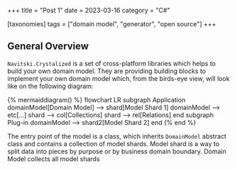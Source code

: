 +++
title = "Post 1"
date = 2023-03-16
category = "C#"

[taxonomies]
tags = ["domain model", "generator", "open source"]
+++

## General Overview

`Navitski.Crystalized` is a set of cross-platform libraries which helps to build  your own domain model. They are providing building blocks to implement your own domain model which, from the birds-eye view, will look like on the following diagram:

{% mermaiddiagram() %}
flowchart LR
    subgraph Application
        domainModel[Domain Model] --> shard[Model Shard 1]
        domainModel --> etc[...]
        shard --> col[Collections]
        shard --> rel[Relations]
    end
    subgraph Plug-in
        domainModel --> shard2[Model Shard 2]
    end
{% end %}

The entry point of the model is a class, which inherits `DomainModel` abstract class and contains a collection of model shards. Model shard is a way to split data into pieces by purpose or by business domain boundary. Domain Model collects all model shards 